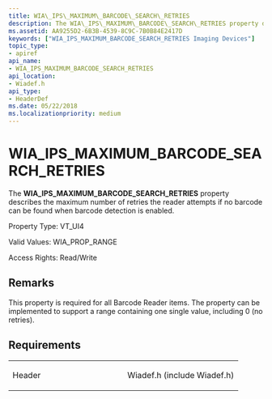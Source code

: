 ```yaml
---
title: WIA\_IPS\_MAXIMUM\_BARCODE\_SEARCH\_RETRIES
description: The WIA\_IPS\_MAXIMUM\_BARCODE\_SEARCH\_RETRIES property describes the maximum number of retries the reader attempts if no barcode can be found when barcode detection is enabled.
ms.assetid: AA9255D2-6B3B-4539-8C9C-7B0B84E2417D
keywords: ["WIA_IPS_MAXIMUM_BARCODE_SEARCH_RETRIES Imaging Devices"]
topic_type:
- apiref
api_name:
- WIA_IPS_MAXIMUM_BARCODE_SEARCH_RETRIES
api_location:
- Wiadef.h
api_type:
- HeaderDef
ms.date: 05/22/2018
ms.localizationpriority: medium
---
```


# WIA\_IPS\_MAXIMUM\_BARCODE\_SEARCH\_RETRIES


The **WIA\_IPS\_MAXIMUM\_BARCODE\_SEARCH\_RETRIES** property describes the maximum number of retries the reader attempts if no barcode can be found when barcode detection is enabled.



Property Type: VT\_UI4

Valid Values: WIA\_PROP\_RANGE

Access Rights: Read/Write

Remarks
-------

This property is required for all Barcode Reader items. The property can be implemented to support a range containing one single value, including 0 (no retries).

Requirements
------------

<table>
<colgroup>
<col width="50%" />
<col width="50%" />
</colgroup>
<tbody>
<tr class="odd">
<td><p>Header</p></td>
<td>Wiadef.h (include Wiadef.h)</td>
</tr>
</tbody>
</table>

 

 





